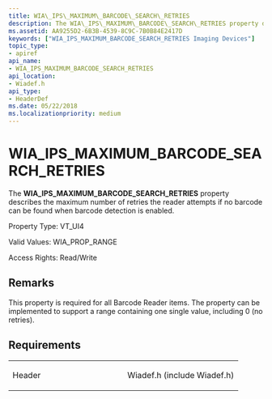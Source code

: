 ```yaml
---
title: WIA\_IPS\_MAXIMUM\_BARCODE\_SEARCH\_RETRIES
description: The WIA\_IPS\_MAXIMUM\_BARCODE\_SEARCH\_RETRIES property describes the maximum number of retries the reader attempts if no barcode can be found when barcode detection is enabled.
ms.assetid: AA9255D2-6B3B-4539-8C9C-7B0B84E2417D
keywords: ["WIA_IPS_MAXIMUM_BARCODE_SEARCH_RETRIES Imaging Devices"]
topic_type:
- apiref
api_name:
- WIA_IPS_MAXIMUM_BARCODE_SEARCH_RETRIES
api_location:
- Wiadef.h
api_type:
- HeaderDef
ms.date: 05/22/2018
ms.localizationpriority: medium
---
```


# WIA\_IPS\_MAXIMUM\_BARCODE\_SEARCH\_RETRIES


The **WIA\_IPS\_MAXIMUM\_BARCODE\_SEARCH\_RETRIES** property describes the maximum number of retries the reader attempts if no barcode can be found when barcode detection is enabled.



Property Type: VT\_UI4

Valid Values: WIA\_PROP\_RANGE

Access Rights: Read/Write

Remarks
-------

This property is required for all Barcode Reader items. The property can be implemented to support a range containing one single value, including 0 (no retries).

Requirements
------------

<table>
<colgroup>
<col width="50%" />
<col width="50%" />
</colgroup>
<tbody>
<tr class="odd">
<td><p>Header</p></td>
<td>Wiadef.h (include Wiadef.h)</td>
</tr>
</tbody>
</table>

 

 





